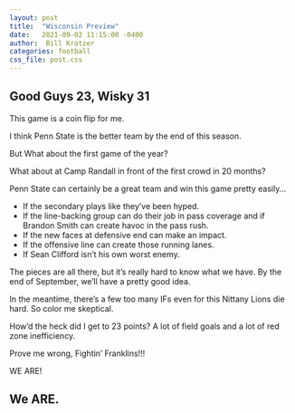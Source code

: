 ```yaml
---
layout: post
title:  "Wisconsin Preview"
date:   2021-09-02 11:15:00 -0400
author:  Bill Kratzer
categories: football
css_file: post.css
---
```


## Good Guys 23, Wisky 31

This game is a coin flip for me.

I think Penn State is the better team by the end of this season.

But What about the first game of the year?

What about at Camp Randall in front of the first crowd in 20 months?

Penn State can certainly be a great team and win this game pretty easily…

+ If the secondary plays like they’ve been hyped.
+ If the line-backing group can do their job in pass coverage and if Brandon Smith can create havoc in the pass rush.
+ If the new faces at defensive end can make an impact.
+ If the offensive line can create those running lanes.
+ If Sean Clifford isn’t his own worst enemy.

The pieces are all there, but it’s really hard to know what we have.  By the end of September, we’ll have a pretty good idea.

In the meantime, there’s a few too many IFs even for this Nittany Lions die hard.   So color me skeptical.

How’d the heck did I get to 23 points?   A lot of field goals and a lot of red zone inefficiency.

Prove me wrong, Fightin’ Franklins!!!

WE ARE!

## We ARE.

